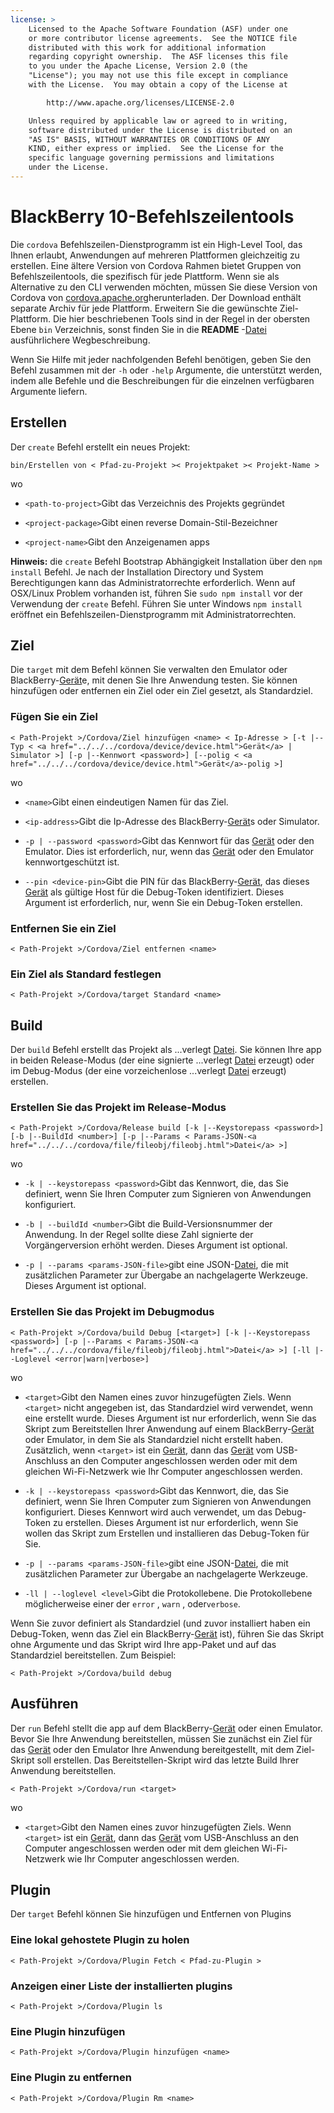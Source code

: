 ```yaml
---
license: >
    Licensed to the Apache Software Foundation (ASF) under one
    or more contributor license agreements.  See the NOTICE file
    distributed with this work for additional information
    regarding copyright ownership.  The ASF licenses this file
    to you under the Apache License, Version 2.0 (the
    "License"); you may not use this file except in compliance
    with the License.  You may obtain a copy of the License at

        http://www.apache.org/licenses/LICENSE-2.0

    Unless required by applicable law or agreed to in writing,
    software distributed under the License is distributed on an
    "AS IS" BASIS, WITHOUT WARRANTIES OR CONDITIONS OF ANY
    KIND, either express or implied.  See the License for the
    specific language governing permissions and limitations
    under the License.
---
```


# BlackBerry 10-Befehlszeilentools

Die `cordova` Befehlszeilen-Dienstprogramm ist ein High-Level Tool, das Ihnen erlaubt, Anwendungen auf mehreren Plattformen gleichzeitig zu erstellen. Eine ältere Version von Cordova Rahmen bietet Gruppen von Befehlszeilentools, die spezifisch für jede Plattform. Wenn sie als Alternative zu den CLI verwenden möchten, müssen Sie diese Version von Cordova von [cordova.apache.org][1]herunterladen. Der Download enthält separate Archiv für jede Plattform. Erweitern Sie die gewünschte Ziel-Plattform. Die hier beschriebenen Tools sind in der Regel in der obersten Ebene `bin` Verzeichnis, sonst finden Sie in die **README** -<a href="../../../cordova/file/fileobj/fileobj.html">Datei</a> ausführlichere Wegbeschreibung.

 [1]: http://cordova.apache.org

Wenn Sie Hilfe mit jeder nachfolgenden Befehl benötigen, geben Sie den Befehl zusammen mit der `-h` oder `-help` Argumente, die unterstützt werden, indem alle Befehle und die Beschreibungen für die einzelnen verfügbaren Argumente liefern.

## Erstellen

Der `create` Befehl erstellt ein neues Projekt:

    bin/Erstellen von < Pfad-zu-Projekt >< Projektpaket >< Projekt-Name >
    

wo

*   `<path-to-project>`Gibt das Verzeichnis des Projekts gegründet

*   `<project-package>`Gibt einen reverse Domain-Stil-Bezeichner

*   `<project-name>`Gibt den Anzeigenamen apps

**Hinweis:** die `create` Befehl Bootstrap Abhängigkeit Installation über den `npm install` Befehl. Je nach der Installation Directory und System Berechtigungen kann das Administratorrechte erforderlich. Wenn auf OSX/Linux Problem vorhanden ist, führen Sie `sudo npm install` vor der Verwendung der `create` Befehl. Führen Sie unter Windows `npm install` eröffnet ein Befehlszeilen-Dienstprogramm mit Administratorrechten.

## Ziel

Die `target` mit dem Befehl können Sie verwalten den Emulator oder BlackBerry-<a href="../../../cordova/device/device.html">Gerät</a>e, mit denen Sie Ihre Anwendung testen. Sie können hinzufügen oder entfernen ein Ziel oder ein Ziel gesetzt, als Standardziel.

### Fügen Sie ein Ziel

    < Path-Projekt >/Cordova/Ziel hinzufügen <name> < Ip-Adresse > [-t |--Typ < <a href="../../../cordova/device/device.html">Gerät</a> | Simulator >] [-p |--Kennwort <password>] [--polig < <a href="../../../cordova/device/device.html">Gerät</a>-polig >]
    

wo

*   `<name>`Gibt einen eindeutigen Namen für das Ziel.

*   `<ip-address>`Gibt die Ip-Adresse des BlackBerry-<a href="../../../cordova/device/device.html">Gerät</a>s oder Simulator.

*   `-p | --password <password>`Gibt das Kennwort für das <a href="../../../cordova/device/device.html">Gerät</a> oder den Emulator. Dies ist erforderlich, nur, wenn das <a href="../../../cordova/device/device.html">Gerät</a> oder den Emulator kennwortgeschützt ist.

*   `--pin <device-pin>`Gibt die PIN für das BlackBerry-<a href="../../../cordova/device/device.html">Gerät</a>, das dieses <a href="../../../cordova/device/device.html">Gerät</a> als gültige Host für die Debug-Token identifiziert. Dieses Argument ist erforderlich, nur, wenn Sie ein Debug-Token erstellen.

### Entfernen Sie ein Ziel

    < Path-Projekt >/Cordova/Ziel entfernen <name>
    

### Ein Ziel als Standard festlegen

    < Path-Projekt >/Cordova/target Standard <name>
    

## Build

Der `build` Befehl erstellt das Projekt als ...verlegt <a href="../../../cordova/file/fileobj/fileobj.html">Datei</a>. Sie können Ihre app in beiden Release-Modus (der eine signierte ...verlegt <a href="../../../cordova/file/fileobj/fileobj.html">Datei</a> erzeugt) oder im Debug-Modus (der eine vorzeichenlose ...verlegt <a href="../../../cordova/file/fileobj/fileobj.html">Datei</a> erzeugt) erstellen.

### Erstellen Sie das Projekt im Release-Modus

    < Path-Projekt >/Cordova/Release build [-k |--Keystorepass <password>] [-b |--BuildId <number>] [-p |--Params < Params-JSON-<a href="../../../cordova/file/fileobj/fileobj.html">Datei</a> >]
    

wo

*   `-k | --keystorepass <password>`Gibt das Kennwort, die, das Sie definiert, wenn Sie Ihren Computer zum Signieren von Anwendungen konfiguriert.

*   `-b | --buildId <number>`Gibt die Build-Versionsnummer der Anwendung. In der Regel sollte diese Zahl signierte der Vorgängerversion erhöht werden. Dieses Argument ist optional.

*   `-p | --params <params-JSON-file>`gibt eine JSON-<a href="../../../cordova/file/fileobj/fileobj.html">Datei</a>, die mit zusätzlichen Parameter zur Übergabe an nachgelagerte Werkzeuge. Dieses Argument ist optional.

### Erstellen Sie das Projekt im Debugmodus

    < Path-Projekt >/Cordova/build Debug [<target>] [-k |--Keystorepass <password>] [-p |--Params < Params-JSON-<a href="../../../cordova/file/fileobj/fileobj.html">Datei</a> >] [-ll |--Loglevel <error|warn|verbose>]
    

wo

*   `<target>`Gibt den Namen eines zuvor hinzugefügten Ziels. Wenn `<target>` nicht angegeben ist, das Standardziel wird verwendet, wenn eine erstellt wurde. Dieses Argument ist nur erforderlich, wenn Sie das Skript zum Bereitstellen Ihrer Anwendung auf einem BlackBerry-<a href="../../../cordova/device/device.html">Gerät</a> oder Emulator, in dem Sie als Standardziel nicht erstellt haben. Zusätzlich, wenn `<target>` ist ein <a href="../../../cordova/device/device.html">Gerät</a>, dann das <a href="../../../cordova/device/device.html">Gerät</a> vom USB-Anschluss an den Computer angeschlossen werden oder mit dem gleichen Wi-Fi-Netzwerk wie Ihr Computer angeschlossen werden.

*   `-k | --keystorepass <password>`Gibt das Kennwort, die, das Sie definiert, wenn Sie Ihren Computer zum Signieren von Anwendungen konfiguriert. Dieses Kennwort wird auch verwendet, um das Debug-Token zu erstellen. Dieses Argument ist nur erforderlich, wenn Sie wollen das Skript zum Erstellen und installieren das Debug-Token für Sie.

*   `-p | --params <params-JSON-file>`gibt eine JSON-<a href="../../../cordova/file/fileobj/fileobj.html">Datei</a>, die mit zusätzlichen Parameter zur Übergabe an nachgelagerte Werkzeuge.

*   `-ll | --loglevel <level>`Gibt die Protokollebene. Die Protokollebene möglicherweise einer der `error` , `warn` , oder`verbose`.

Wenn Sie zuvor definiert als Standardziel (und zuvor installiert haben ein Debug-Token, wenn das Ziel ein BlackBerry-<a href="../../../cordova/device/device.html">Gerät</a> ist), führen Sie das Skript ohne Argumente und das Skript wird Ihre app-Paket und auf das Standardziel bereitstellen. Zum Beispiel:

    < Path-Projekt >/Cordova/build debug
    

## Ausführen

Der `run` Befehl stellt die app auf dem BlackBerry-<a href="../../../cordova/device/device.html">Gerät</a> oder einen Emulator. Bevor Sie Ihre Anwendung bereitstellen, müssen Sie zunächst ein Ziel für das <a href="../../../cordova/device/device.html">Gerät</a> oder den Emulator Ihre Anwendung bereitgestellt, mit dem Ziel-Skript soll erstellen. Das Bereitstellen-Skript wird das letzte Build Ihrer Anwendung bereitstellen.

    < Path-Projekt >/Cordova/run <target>
    

wo

*   `<target>`Gibt den Namen eines zuvor hinzugefügten Ziels. Wenn `<target>` ist ein <a href="../../../cordova/device/device.html">Gerät</a>, dann das <a href="../../../cordova/device/device.html">Gerät</a> vom USB-Anschluss an den Computer angeschlossen werden oder mit dem gleichen Wi-Fi-Netzwerk wie Ihr Computer angeschlossen werden.

## Plugin

Der `target` Befehl können Sie hinzufügen und Entfernen von Plugins

### Eine lokal gehostete Plugin zu holen

    < Path-Projekt >/Cordova/Plugin Fetch < Pfad-zu-Plugin >
    

### Anzeigen einer Liste der installierten plugins

    < Path-Projekt >/Cordova/Plugin ls
    

### Eine Plugin hinzufügen

    < Path-Projekt >/Cordova/Plugin hinzufügen <name>
    

### Eine Plugin zu entfernen

    < Path-Projekt >/Cordova/Plugin Rm <name>